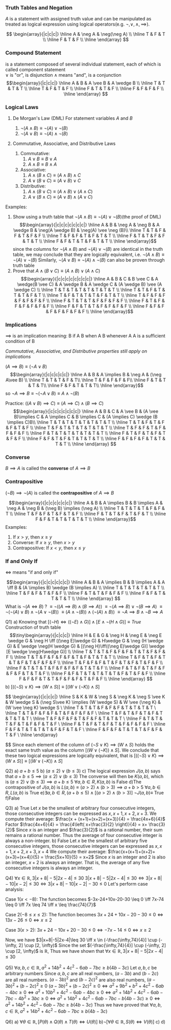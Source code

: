 
### Truth Tables and Negation  
$A$ is a statement with assigned truth value and can be manipulated as treated as logical expression using logical operators(e.g. $\neg, \vee, \wedge, \implies$).   

$$
\begin{array}{|c|c|c|}
\hline 
A & \neg A & \neg(\neg A) \\
\hline
T & F & T \\
\hline
F & T & F \\
\hline 
\end{array}
$$
### Compound Statement 
is a statement composed of several individual statement, each of which is called component statement   
	$\vee$ is "or", is disjunction 
	$\wedge$ means "and", is a conjunction  
	$$\begin{array}{|c|c|c|}
\hline 
A & B & A \vee B & A \wedge B \\
\hline
T & T & T & T  \\
\hline
T & F & T & F  \\
\hline 
F & T & T & F  \\
\hline
F & F & F & F  \\
\hline
\end{array}
$$ 

### Logical Laws

1) De Morgan's Law (DML)
	For statement variables $A \text{ and } B$  
	1) $\neg(A \wedge B) \equiv \neg (A) \vee \neg (B)$
	2) $\neg(A \vee B) \equiv \neg (A) \wedge \neg (B)$

2) Commutative, Associative, and Distributive Laws
	1) Commutative: 
		1) $A \vee B \equiv B \vee A$
		2) $A \wedge B \equiv B \wedge A$
	 2) Associative:
		1) $A \wedge (B \wedge C) \equiv (A \wedge B) \wedge C$
		2) $A \vee (B \vee C) \equiv (A \vee B) \vee C$
	3) Distributive:
		1) $A \wedge (B \vee C) \equiv (A \wedge B) \vee (A \wedge C)$
		2) $A \vee (B \wedge C) \equiv (A \vee B) \wedge (A \vee C)$ 

Examples:
1) Show using a truth table that $\neg (A \wedge B) \equiv \neg(A) \vee \neg(B)$(the proof of DML)
$$\begin{array}{|c|c|c|c|c|c|c|}
\hline A & B & \neg A & \neg B & A \wedge B & \neg(A \wedge B) & \neg(A) \vee \neg (B)\\
\hline T & T & F & F & T & F & F \\
\hline T & F & F & T & F & T & T \\
\hline F & T & T & F & F & T & T \\
\hline F & F & T & T & F & T & T \\
\hline
\end{array}$$
	since the columns for $\neg(A \wedge B)$ and $\neg(A) \vee \neg(B)$ are identical in the truth table, we may conclude that they are logically equivalent, 
	i.e. $\neg (A \wedge B) \equiv \neg(A) \vee \neg(B)$
	Similarly, $\neg (A \vee B) \equiv \neg(A) \wedge \neg(B)$ can also be proven through truth table
2) Prove that 
	$A \wedge (B \vee C) \equiv (A\wedge B)\vee(A \wedge C)$
	$$\begin{array}{|c|c|c|c|c|c|c|c|}
\hline A & B & C & B \vee C & A \wedge(B \vee C) & A \wedge B & A \wedge C & (A \wedge B) \vee (A \wedge C) \\
\hline T & T & T & T & T & T & T & T \\
\hline T & T & F & T & T & T & F & T \\
\hline T & F & T & T & T & F & T & T \\
\hline T & F & F & F & F & F & F & F \\
\hline F & T & T & T & F & F & F & F \\
\hline F & T & F & F & F & F & F & F \\
\hline F & F & T & T & F & F & F & F \\
\hline F & F & F & F & F & F & F & F \\
\hline
\end{array}$$

### Implications
$\implies$ is an implication meaning:
	B if A
	B when A
	B whenever A
	A is a sufficient condition of B

*Commutative, Associative, and Distributive properties still apply on implications*

$(A \implies B) \equiv (\neg A \vee B)$
$$\begin{array}{|c|c|c|c|c|}
\hline A & B & A \implies B & \neg A & (\neg A\vee B) \\
\hline T & T & T & F & T\\
\hline T & F & F & F & F\\
\hline F & T & T & T & T\\
\hline F & F & T & T & T\\
\hline
\end{array}$$
so $\neg A \implies B \equiv \neg(\neg A \vee B) \equiv A \wedge \neg(B)$

Practice:
	$((A \vee B)\implies C) \equiv (A \implies C)\wedge (B\implies C)$
$$\begin{array}{|c|c|c|c|c|c|c|}
\hline A & B & C & A \vee B & (A \vee B)\implies C & A \implies C & B \implies C & (A \implies C) \wedge (B \implies C)B\\
\hline T & T & T & T & T & T & T & T \\
\hline T & T & F & T & F & F & T & F \\
\hline T & F & T & T & T & T & T & T \\
\hline T & F & F & T & F & F & F & F \\
\hline F & T & T & T & T & T & T & T \\
\hline F & T & F & T & F & T & F & F \\
\hline F & F & T & F & T & T & T & T \\
\hline F & F & F & F & T & T & T & T \\
\hline
\end{array}
$$

### Converse
$B \implies A$ is called the **converse** of $A \implies B$

### Contrapositive
$(\neg B) \implies \neg(A)$ is called the **contrapositive** of $A \implies B$

$$\begin{array}{|c|c|c|c|c|c|}
\hline A & B & A \implies B & B \implies A & \neg A & \neg B & (\neg B) \implies (\neg A) \\
\hline T & T & T & T & F & F & T \\
\hline T & F & F & T & F & T & F \\
\hline F & T & T & F & T & F & T \\
\hline F & F & T & T & T & T & T \\
\hline
\end{array}$$
Examples:
1) If $x>y$, then $x\geq y$
2) Converse: If $x\geq y$, then $x>y$
3) Contrapositive: If $x < y$, then $x\leq y$


### If and Only If
$\iff$ means "if and only if"

$$\begin{array}{|c|c|c|c|c|c|}
\hline A & B & A \implies B & B \implies A & A \iff B & (A \implies B) \wedge (B \implies A) \\
\hline T & T & T & T & T & T \\
\hline T & F & F & T & F & F \\
\hline F & T & T & F & F & F \\
\hline F & F & T & T & T & T \\
\hline
\end{array}
$$
What is $\neg(A \iff B)$ ?
$\equiv \neg ((A \implies B) \wedge (B \implies A))$
$\equiv \neg(A \implies B) \vee \neg(B \implies A)$ 
$\equiv \neg(\neg(A) \vee B) \wedge \neg(A \vee \neg(B))$
$\equiv (A\wedge \neg(B)) \wedge (\neg(A) \wedge B))$
$\equiv \neg A \implies B \wedge \neg B \implies A$

  

Q1) 
a)
Knowing that  $[(\neg H)\iff((\neg E)\wedge G)] \wedge [E \wedge \neg(H\wedge G)] \equiv True$
Construction of truth table
$$\tiny\begin{array}{|c|c|c|} 
\hline H & E & G & \neg H & \neg E & \neg E \wedge G & \neg H \iff ((\neg E)\wedge G) & H\wedge G & \neg (H \wedge G) & E \wedge \neg(H \wedge G) & [(\neg H)\iff((\neg E)\wedge G)] \wedge [E \wedge \neg(H\wedge G)] \\
\hline T & T & T & F & F & F & T & T & F & F & F \\
\hline T & T & F & F & F & F & T & F & T & T & T \\
\hline T & F & T & F & T & T & F & T & F & F & F \\
\hline T & F & F & F & T & F & T & F & T & F & F \\
\hline F & T & T & T & F & F & F & F & T & T & F \\
\hline F & T & F & T & F & F & F & F & T & T & F \\
\hline F & F & T & T & T & T & T & F & T & F & F \\
\hline F & F & F & T & T & F & F & F & T & F & F  \\
\hline
\end{array}
$$
b)
$[((\neg S)\vee K)\implies(W \wedge S)] \equiv [(W \vee(\neg K))\wedge S]$

$$
\begin{array}{|c|c|c|}
\hline S & K & W & \neg S & \neg K & \neg S \vee K & W \wedge S & (\neg S\vee K) \implies (W \wedge S) & W \vee (\neg K) & (W \vee \neg K) \wedge S \\
\hline T & T & T & F & F & F & T & T & T & T \\
\hline T & T & F & F & F & T & F & F & F & F  \\
\hline T & F & T & F & T & F & T & T & T & T \\
\hline T & F & F & F & T & F & F & T & T & T \\
\hline F & T & T & T & F & T & F & F & T & F  \\
\hline F & T & F & T & F & T & F & F & F & F  \\
\hline F & F & T & T & T & T & F & F & T & F \\
\hline F & F & F & T & T & T & F & F & T & F \\
\hline
\end{array}

$$
Since each element of the column of $(\neg S \vee K) \implies (W \wedge S)$ holds the exact same truth value as the column $[(W\vee(\neg K)) \wedge S]$. We conclude that these two logical expressions are logically equivalent, that is $[((\neg S)\vee K)\implies(W \wedge S)] \equiv [(W \vee(\neg K))\wedge S]$

Q2)
a) $a+b\leq 5$
b) $(a\leq 2) \vee (b\leq 3)$
c) The logical expression $J(a, b)$ says that $a+b\leq 5 \implies (a\leq 2) \vee (b \leq 3)$
The converse will then be $K(a, b)$, which is $(a\leq 2) \vee (b \leq 3) \implies a+b\leq 5$
$\forall a, b \in R, K(a, b)$ is False
d)The contrapositive of $J(a, b)$ is $L(a, b) \equiv (a > 2) \wedge (b> 3) \implies a+b>5$
$\forall a, b \in R, L(a, b)$ is True
e)$\exists a, b \in R, (a+b\leq 5) \wedge [(a>2)\wedge(b>3)]$ 
$\neg J(a, b)\equiv$ True
f)False

Q3)
a) 
True
Let $x$ be the smallest of arbitrary four consecutive integers, those consecutive integers can be expressed as $x, x+1, x+2, x+3$. 
We compute their average: $\frac{x + (x+1)+(x+2)+(x+3)}{4} = \frac{4x+6}{4}$
Factor $\frac{4x+6}{4}  = \frac{4\left( x+\frac{3}{2} \right)}{4} = x+ \frac{3}{2}$
Since $x$ is an integer and $\frac{3}{2}$ is a rational number, their sum remains a rational number.
Thus the average of four consecutive integer is always a non-integer.
b)
False
Let $x$ be the smallest of arbitrary five consecutive integers, those consecutive integers can be expressed as $x, x+1, x+2, x+3, x+4$
We compute their average: $\frac{x+(x+1)+(x+2)+(x+3)+(x+4)}{5} = \frac{5x+10}{5} = x+2$
Since $x$ is an integer and 2 is also an integer, $x+2$ is always an integer. That is, the average of any five consecutive integers is always an integer.

Q4) 
$\forall x \in \mathbb{R}, 3|x+8|-5|2x-4|\leq 30$
$3|x+8|-5|2x-4|\leq 30 \iff 3|x+8|-10|x-2|\leq 30 \iff 3|x+8|-10|x-2|-30\leq 0$
Let's perform case analysis:

Case 1($x<-8$):
The function becomes  $-3x-24+10x-20-30 \leq 0 \iff 7x-74 \leq 0 \iff 7x \leq 74 \iff x \leq \frac{74}{7}$ 

Case 2($-8\leq x\leq 2$):
The function becomes
$3x+24+10x-20-30\leq 0 \iff 13x-26 \leq 0 \iff x \leq 2$

Case 3($x>2$):
$3x+24-10x+20-30 \leq 0 \iff -7x-14 \leq 0 \iff x \geq 2$

Now, we have $3|x+8|-5|2x-4|\leq 30 \iff x \in (-\frac{\infty,74}{4}] \cup (-\infty, 2] \cup [2, \infty)$ 
Since the set $(-\frac{\infty,74}{4}] \cup (-\infty, 2] \cup [2, \infty)$ is $\mathbb{R}$, 
Thus we have shown that $\forall x \in \mathbb{R}, 3|x+8|-5|2x-4|\leq 30$

Q5)
$\forall a, b, c \in \mathbb{R}, a^2+14b^2+4c^2-6ab-7bc\geq b(4b-3c)$
Let $a, b, c$ be arbitrary numbers
Since $a, b, c$ are all real numbers, $(a-3b)$ and $(b-2c)$ are all real numbers.
$(a-3b)^2$ and $(b-2c)^2$ are also real numbers, $(a-3b)^2+(b-2c)^2\geq 0$
$(a-3b)^2+(b-2c)^2\geq 0 \iff a^2+9b^2+b^2+4c^2-6ab-4bc\geq 0 \iff a^2+10b^2+4c^2-6ab-4bc \geq 0 \iff a^2+14b^2+4c^2 - 6ab - 7 bc -4b^2+3bc \geq 0 \iff a^2+14b^2+4c^2-6ab-7bc-b(4b-3c) \geq 0 \iff a^2+14b^2+4c^2-6ab-7bc\geq b(4b-3c)$ 
Thus we have proved that $\forall a, b, c \in \mathbb{R}, a^2+14b^2+4c^2-6ab-7bc\geq b(4b-3c)$ 

Q6)
a) $\forall \theta \in \mathbb{R}, [P(\theta) \wedge Q(\theta) \wedge T(\theta) \iff U(\theta)]$
b)$\neg[\forall \theta \in \mathbb{R}, S(\theta)\iff V(\theta)]$
c)
d)

